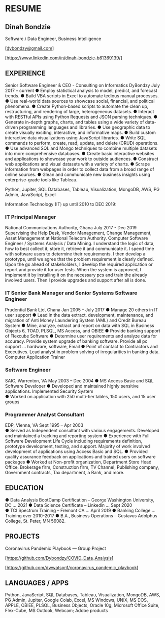 # RESUME

## Dinah Bondzie
Software / Data Engineer, Business Intelligence

[dybondzy@gmail.com]

[https://www.linkedin.com/in/dinah-bondzie-b61369139/]


## EXPERIENCE
Senior Software Engineer & CEO - Consulting on Informatics
DyBondzy                                                                            July 2017 – current
● Employ statistical analysis to model, predict, and forecast trends.
● Build VBA scripts in Excel to automate tedious manual processes.
● Use real-world data sources to showcase social, financial, and political phenomena.
● Create Python-based scripts to automate the clean up, restructuring, and rendering of large, heterogeneous datasets.
● Interact with RESTful APIs using Python Requests and JSON parsing techniques.
● Generate in-depth graphs, charts, and tables using a wide variety of data-driven programming languages and libraries.
● Use geographic data to create visually exciting, interactive, and informative maps.
● Build custom interactive data visualizations using JavaScript libraries.
● Write SQL commands to perform, create, read, update, and delete (CRUD) operations.
● Use advanced SQL and Mongo techniques to combine multiple datasets into more comprehensive databases.
● Create basic interactive websites and applications to showcase your work to outside audiences.
● Construct web applications and visual datasets with a variety of charts.
● Scrape information from webpages in order to collect data from a broad range of online sources.
● Glean and communicate new business insights using enterprise-grade tools like Tableau.

Python, Jupiter, SQL Databases, Tableau, Visualization, MongoDB, AWS, PG Admin, JavaScript, Excel


Information Technology (IT) up until 2010 to DEC 2019:	

### IT Principal Manager
National Communications Authority, Ghana            	                             July 2017 - Dec 2019
Supervising the Help Desk, Vendor Management, Change Management, Asset Management at National Telecom Authority.  Computer Software Engineer / Systems Analysis / Data Mining.  I understand the logic of data, how to best collect it, store it, retrieve it and communicate it.  I spend time with software users to determine their requirements.  I then develop a prototype, until we agree that the problem requirement is clearly defined.  Upon the go ahead of stakeholders, I develop the required application or report and provide it for user tests.  When the system is approved, I implement it by installing it on the necessary pcs and train the already involved users.  Then I provide upgrades and support after all is done.


### IT Senior Bank Manager and Senior Systems Software Engineer
Prudential Bank Ltd, Ghana            	                                          Jan 2005 – July 2017
●	Manage 20 others in IT user support
●	Lead in the data extract, development, maintenance, and migration of Anti Money Laundering System (AML) and Credit Bureau System
●	Mine, analyze, extract and report on data with SQL in Business Objects 6, TOAD, PLSQL, MS Access, and OBIEE
●	Provide banking support of Flexcube Software
●	Determine user requirements and analyze data for accuracy.  Provide system upgrade of banking software.  Provide all pc support … hardware, software, Email
●	Point of contact to Contractors and Executives.  Lead analyst in problem solving of irregularities in banking data.  Computer Application Trainer


### Software Engineer
SAIC, Warrenton, VA             	                                                 May 2003 – Dec 2004 
●	MS Access Basic and SQL Software Developer
●	Developed and maintained highly sensitive applications.  Implemented Security System  
●	Worked on application with 250 multi-tier tables, 150 users, and 15 user groups


### Programmer Analyst Consultant
EDP, Vienna, VA            	                                                        Sept 1995 – Apr 2003		
●	Served as Independent consultant with various engagements.  Developed and maintained a tracking and reporting system
●	Experience with Full Software Development Life Cycle including requirements definition, prototype development, testing, and support.  Majority of work involved development of applications using Access Basic and SQL.
●	Provided quality assurance feedback on applications and trained users on software packages
●	Worked at Non-profit organization, Department Store Head Office, Brokerage firm, Construction firm, TV Channel, Publishing company, Government contracts, Tax department, a Bank, and more.


## EDUCATION
●	Data Analysis BootCamp Certification – George Washington University, DC … 2021
●	Data Science Certificate – Linkedin … Sept 2020  
●	TCI Spectrum Training – Fremont CA … April 2019
●	Banking College … Training over 2010-2017
●	B.A., Business Operations – Gustavus Adolphus College, St. Peter, MN 56082.


## PROJECTS
Coronavirus Pandemic Playbook — Group Project

[https://github.com/Dybondzy/COVID_Data_Analysis]

[https://github.com/dwwatson1/coronavirus_pandemic_playbook]




## LANGUAGES / APPS
Python, JavaScript, SQL Databases, Tableau, Visualization, MongoDB, AWS, PG Admin, Jupiter, Google Colab, Excel, MS Windows, UNIX, MS DOS, APPLE, OBIEE, PLSQL, Business Objects, Oracle 10g, Microsoft Office Suite, Flex-Cube, MS Outlook, Webcam; Adobe products


